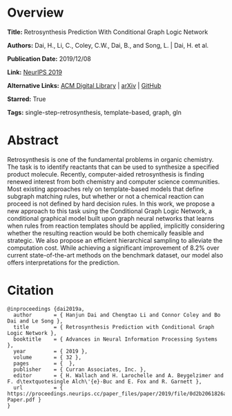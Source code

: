 # Overview
**Title:**
Retrosynthesis Prediction With Conditional Graph Logic Network

**Authors:**
Dai, H., Li, C., Coley, C.W., Dai, B., and Song, L. |
Dai, H. et al.

**Publication Date:**
2019/12/08

**Link:**
[NeurIPS 2019](https://papers.nips.cc/paper/2019/hash/0d2b2061826a5df3221116a5085a6052-Abstract.html)

**Alternative Links:**
[ACM Digital Library](https://dl.acm.org/doi/10.5555/3454287.3455083) |
[arXiv](https://arxiv.org/abs/2001.01408) |
[GitHub](https://github.com/Hanjun-Dai/GLN)

**Starred:**
True

**Tags:**
single-step-retrosynthesis, template-based, graph, gln


# Abstract
Retrosynthesis is one of the fundamental problems in organic chemistry.
The task is to identify reactants that can be used to synthesize a specified product molecule.
Recently, computer-aided retrosynthesis is finding renewed interest from both chemistry and computer science communities.
Most existing approaches rely on template-based models that define subgraph matching rules, but whether or not a chemical reaction can proceed is not defined by hard decision rules.
In this work, we propose a new approach to this task using the Conditional Graph Logic Network, a conditional graphical model built upon graph neural networks that learns when rules from reaction templates should be applied, implicitly considering whether the resulting reaction would be both chemically feasible and strategic.
We also propose an efficient hierarchical sampling to alleviate the computation cost.
While achieving a significant improvement of 8.2% over current state-of-the-art methods on the benchmark dataset, our model also offers interpretations for the prediction.


# Citation
```
@inproceedings {dai2019a,
  author       = { Hanjun Dai and Chengtao Li and Connor Coley and Bo Dai and Le Song },
  title        = { Retrosynthesis Prediction with Conditional Graph Logic Network },
  booktitle    = { Advances in Neural Information Processing Systems },
  year         = { 2019 },
  volume       = { 32 },
  pages        = {  },
  publisher    = { Curran Associates, Inc. },
  editor       = { H. Wallach and H. Larochelle and A. Beygelzimer and F. d\textquotesingle Alch\'{e}-Buc and E. Fox and R. Garnett },
  url          = { https://proceedings.neurips.cc/paper_files/paper/2019/file/0d2b2061826a5df3221116a5085a6052-Paper.pdf }
}
```
